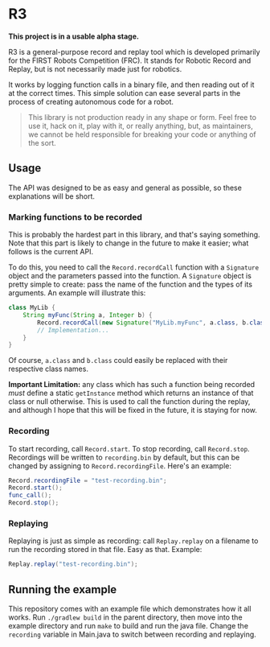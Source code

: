 # R3

**This project is in a usable alpha stage.**

R3 is a general-purpose record and replay tool which is developed primarily
for the FIRST Robots Competition (FRC). It stands for Robotic Record and Replay,
but is not necessarily made just for robotics.

It works by logging function calls in a binary file, and then reading out of it
at the correct times. This simple solution can ease several parts in the process
of creating autonomous code for a robot.

> This library is not production ready in any shape or form. Feel free to use it,
> hack on it, play with it, or really anything, but, as maintainers, we cannot be
> held responsible for breaking your code or anything of the sort.

## Usage

The API was designed to be as easy and general as possible, so these explanations
will be short.

### Marking functions to be recorded

This is probably the hardest part in this library, and that's saying something. Note
that this part is likely to change in the future to make it easier; what follows is the
current API.

To do this, you need to call the `Record.recordCall` function with a `Signature` object
and the parameters passed into the function. A `Signature` object is pretty simple to
create: pass the name of the function and the types of its arguments. An example will
illustrate this:

```java
class MyLib {
	String myFunc(String a, Integer b) {
		Record.recordCall(new Signature("MyLib.myFunc", a.class, b.class), a, b)
		// Implementation...
	}
}
```

Of course, `a.class` and `b.class` could easily be replaced with their respective class
names.

**Important Limitation:** any class which has such a function being recorded *must* define
a static `getInstance` method which returns an instance of that class or null otherwise.
This is used to call the function during the replay, and although I hope that this will
be fixed in the future, it is staying for now.

### Recording

To start recording, call `Record.start`. To stop recording, call `Record.stop`. Recordings
will be written to `recording.bin` by default, but this can be changed by assigning to
`Record.recordingFile`. Here's an example:

```java
Record.recordingFile = "test-recording.bin";
Record.start();
func_call();
Record.stop();
```

### Replaying

Replaying is just as simple as recording: call `Replay.replay` on a filename to run the
recording stored in that file. Easy as that. Example:

```java
Replay.replay("test-recording.bin");
```

## Running the example

This repository comes with an example file which demonstrates how it all works. Run
`./gradlew build` in the parent directory, then move into the
example directory and run `make` to build and run the java file. Change the `recording`
variable in Main.java to switch between recording and replaying.
